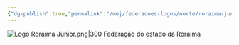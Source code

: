 ```yaml
---
{"dg-publish":true,"permalink":"/mej/federacoes-logos/norte/roraima-junior/"}
---
```


![Logo Roraima Júnior.png|300](/img/user/Imagens/Logos%20das%20Federa%C3%A7%C3%B5es/Logo%20Roraima%20J%C3%BAnior.png)
Federação do estado da Roraima